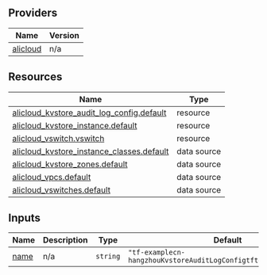 <!-- BEGIN_TF_DOCS -->
## Providers

| Name | Version |
|------|---------|
| <a name="provider_alicloud"></a> [alicloud](#provider\_alicloud) | n/a |

## Resources

| Name | Type |
|------|------|
| [alicloud_kvstore_audit_log_config.default](https://registry.terraform.io/providers/hashicorp/alicloud/latest/docs/resources/kvstore_audit_log_config) | resource |
| [alicloud_kvstore_instance.default](https://registry.terraform.io/providers/hashicorp/alicloud/latest/docs/resources/kvstore_instance) | resource |
| [alicloud_vswitch.vswitch](https://registry.terraform.io/providers/hashicorp/alicloud/latest/docs/resources/vswitch) | resource |
| [alicloud_kvstore_instance_classes.default](https://registry.terraform.io/providers/hashicorp/alicloud/latest/docs/data-sources/kvstore_instance_classes) | data source |
| [alicloud_kvstore_zones.default](https://registry.terraform.io/providers/hashicorp/alicloud/latest/docs/data-sources/kvstore_zones) | data source |
| [alicloud_vpcs.default](https://registry.terraform.io/providers/hashicorp/alicloud/latest/docs/data-sources/vpcs) | data source |
| [alicloud_vswitches.default](https://registry.terraform.io/providers/hashicorp/alicloud/latest/docs/data-sources/vswitches) | data source |

## Inputs

| Name | Description | Type | Default | Required |
|------|-------------|------|---------|:--------:|
| <a name="input_name"></a> [name](#input\_name) | n/a | `string` | `"tf-examplecn-hangzhouKvstoreAuditLogConfigtftestnormal6217708"` | no |
<!-- END_TF_DOCS -->    